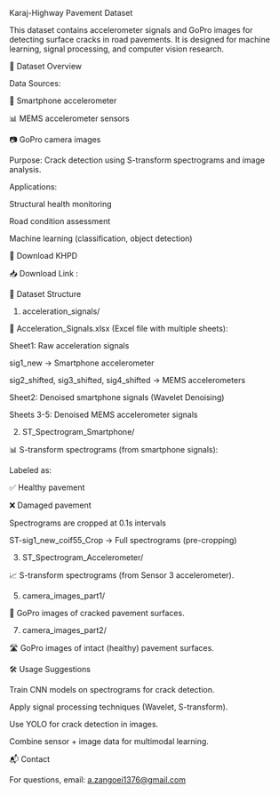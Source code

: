 Karaj-Highway Pavement Dataset

This dataset contains accelerometer signals and GoPro images for detecting surface cracks in road pavements.
It is designed for machine learning, signal processing, and computer vision research.

📌 Dataset Overview

Data Sources:

📱 Smartphone accelerometer

📊 MEMS accelerometer sensors

📷 GoPro camera images

Purpose: Crack detection using S-transform spectrograms and image analysis.

Applications:

Structural health monitoring

Road condition assessment

Machine learning (classification, object detection)

🔗 Download KHPD

📥 Download Link :

📂 Dataset Structure

1. acceleration_signals/
   
📄 Acceleration_Signals.xlsx (Excel file with multiple sheets):

Sheet1: Raw acceleration signals

sig1_new → Smartphone accelerometer

sig2_shifted, sig3_shifted, sig4_shifted → MEMS accelerometers

Sheet2: Denoised smartphone signals (Wavelet Denoising)

Sheets 3-5: Denoised MEMS accelerometer signals

2. ST_Spectrogram_Smartphone/
   
📊 S-transform spectrograms (from smartphone signals):

Labeled as:

✅ Healthy pavement

❌ Damaged pavement

Spectrograms are cropped at 0.1s intervals

ST-sig1_new_coif55_Crop → Full spectrograms (pre-cropping)

3. ST_Spectrogram_Accelerometer/
   
📈 S-transform spectrograms (from Sensor 3 accelerometer).

5. camera_images_part1/
   
📸 GoPro images of cracked pavement surfaces.

7. camera_images_part2/
   
🛣️ GoPro images of intact (healthy) pavement surfaces.

🛠️ Usage Suggestions

Train CNN models on spectrograms for crack detection.

Apply signal processing techniques (Wavelet, S-transform).

Use YOLO for crack detection in images.

Combine sensor + image data for multimodal learning.

📬 Contact

For questions, email: a.zangoei1376@gmail.com


